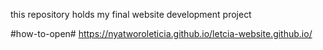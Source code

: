 this repository holds my final website development project

#how-to-open#
https://nyatworoleticia.github.io/letcia-website.github.io/
